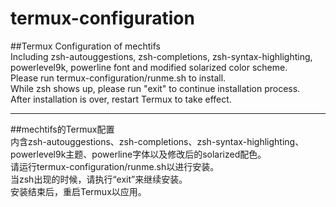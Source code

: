 # termux-configuration
##Termux Configuration of mechtifs  
Including zsh-autouggestions, zsh-completions, zsh-syntax-highlighting, powerlevel9k, powerline font and modified solarized color scheme.  
Please run termux-configuration/runme.sh to install.  
While zsh shows up, please run "exit" to continue installation process.  
After installation is over, restart Termux to take effect.
****
##mechtifs的Termux配置  
内含zsh-autouggestions、zsh-completions、zsh-syntax-highlighting、powerlevel9k主题、powerline字体以及修改后的solarized配色。  
请运行termux-configuration/runme.sh以进行安装。  
当zsh出现的时候，请执行“exit”来继续安装。  
安装结束后，重启Termux以应用。
